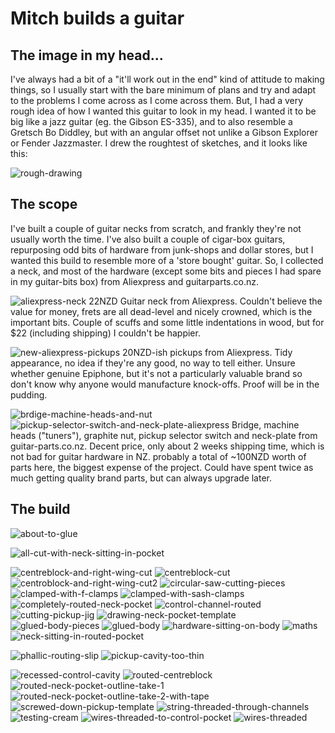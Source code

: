 # Mitch builds a guitar

## The image in my head...

I've always had a bit of a "it'll work out in the end" kind of attitude to making things, so I usually start with the bare minimum of plans and try and adapt to the problems I come across as I come across them. But, I had a very rough idea of how I wanted this guitar to look in my head. I wanted it to be big like a jazz guitar (eg. the Gibson ES-335), and to also resemble a Gretsch Bo Diddley, but with an angular offset not unlike a Gibson Explorer or Fender Jazzmaster. I drew the roughtest of sketches, and it looks like this:

![rough-drawing](rough-drawing.jpg)

## The scope

I've built a couple of guitar necks from scratch, and frankly they're not usually worth the time. I've also built a couple of cigar-box guitars, repurposing odd bits of hardware from junk-shops and dollar stores, but I wanted this build to resemble more of a 'store bought' guitar. So, I collected a neck, and most of the hardware (except some bits and pieces I had spare in my guitar-bits box) from Aliexpress and guitarparts.co.nz.

![aliexpress-neck](aliexpress-neck.jpg)
22NZD Guitar neck from Aliexpress. Couldn't believe the value for money, frets are all dead-level and nicely crowned, which is the important bits. Couple of scuffs and some little indentations in wood, but for $22 (including shipping) I couldn't be happier.

![new-aliexpress-pickups](new-aliexpress-pickups.jpg)
20NZD-ish pickups from Aliexpress. Tidy appearance, no idea if they're any good, no way to tell either. Unsure whether genuine Epiphone, but it's not a particularly valuable brand so don't know why anyone would manufacture knock-offs. Proof will be in the pudding.

![brdige-machine-heads-and-nut](brdige-machine-heads-and-nut.jpg)
![pickup-selector-switch-and-neck-plate-aliexpress](pickup-selector-switch-and-neck-plate-aliexpress.jpg)
Bridge, machine heads ("tuners"), graphite nut, pickup selector switch and neck-plate from guitar-parts.co.nz. Decent price, only about 2 weeks shipping time, which is not bad for guitar hardware in NZ. probably a total of ~100NZD worth of parts here, the biggest expense of the project. Could have spent twice as much getting quality brand parts, but can always upgrade later.

## The build

![about-to-glue](about-to-glue.jpg)

![all-cut-with-neck-sitting-in-pocket](all-cut-with-neck-sitting-in-pocket.jpg)

![centreblock-and-right-wing-cut](centreblock-and-right-wing-cut.jpg)
![centreblock-cut](centreblock-cut.jpg)
![centroblock-and-right-wing-cut2](centroblock-and-right-wing-cut2.jpg)
![circular-saw-cutting-pieces](circular-saw-cutting-pieces.jpg)
![clamped-with-f-clamps](clamped-with-f-clamps.jpg)
![clamped-with-sash-clamps](clamped-with-sash-clamps.jpg)
![completely-routed-neck-pocket](completely-routed-neck-pocket.jpg)
![control-channel-routed](control-channel-routed.jpg)
![cutting-pickup-jig](cutting-pickup-jig.jpg)
![drawing-neck-pocket-template](drawing-neck-pocket-template.jpg)
![glued-body-pieces](glued-body-pieces.jpg)
![glued-body](glued-body.jpg)
![hardware-sitting-on-body](hardware-sitting-on-body.jpg)
![maths](maths.jpg)
![neck-sitting-in-routed-pocket](neck-sitting-in-routed-pocket.jpg)

![phallic-routing-slip](phallic-routing-slip.jpg)
![pickup-cavity-too-thin](pickup-cavity-too-thin.jpg)

![recessed-control-cavity](recessed-control-cavity.jpg)
![routed-centreblock](routed-centreblock.jpg)
![routed-neck-pocket-outline-take-1](routed-neck-pocket-outline-take-1.jpg)
![routed-neck-pocket-outline-take-2-with-tape](routed-neck-pocket-outline-take-2-with-tape.jpg)
![screwed-down-pickup-template](screwed-down-pickup-template.jpg)
![string-threaded-through-channels](string-threaded-through-channels.jpg)
![testing-cream](testing-cream.jpg)
![wires-threaded-to-control-pocket](wires-threaded-to-control-pocket.jpg)
![wires-threaded](wires-threaded.jpg)